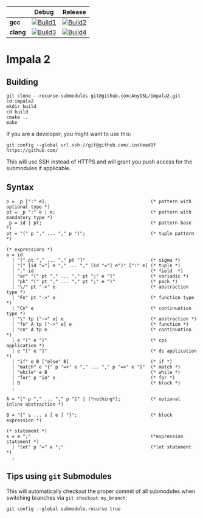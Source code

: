 |                   | Debug             | Release           |
|-------------------|-------------------|-------------------|
| **gcc**           | [![Build1][1]][5] | [![Build2][2]][5] |
| **clang**         | [![Build3][3]][5] | [![Build4][4]][5] |

[1]: https://travis-matrix-badges.herokuapp.com/repos/AnyDSL/impala2/branches/master/1
[2]: https://travis-matrix-badges.herokuapp.com/repos/AnyDSL/impala2/branches/master/2
[3]: https://travis-matrix-badges.herokuapp.com/repos/AnyDSL/impala2/branches/master/3
[4]: https://travis-matrix-badges.herokuapp.com/repos/AnyDSL/impala2/branches/master/4
[5]: https://travis-ci.org/AnyDSL/impala2/

# Impala 2

## Building

```
git clone --recurse-submodules git@github.com:AnyDSL/impala2.git
cd impala2
mkdir build
cd build
cmake ..
make
```

If you are a developer, you might want to use this:
```
git config --global url.ssh://git@github.com/.insteadOf https://github.com/
```
This will use SSH instead of HTTPS and will grant you push access for the submodules if applicable.

## Syntax

```ebnf
p = _p [":" e];                                      (* pattern with optional type *)
pt = _p ":" e | e;                                   (* pattern with mandatory type *)
_p = id | pt;                                        (* pattern base *)
pt = "(" p "," ... "," p ")";                        (* tuple pattern *)

(* expressions *)
e = id
  | "[" pt "," ... "," pt "]"                        (* sigma *)
  | "(" [id "="] e "," ... "," [id "="] e")" [":" e] (* tuple *)
  | "." id                                           (* field  *)
  | "ar" "[" pt "," ... "," pt ";" e "]"             (* variadic *)
  | "pk" "(" pt "," ... "," pt ";" e ")"             (* pack *)
  | "\/" pt "->" e                                   (* abstraction type *)
  | "Fn" pt "->" e                                   (* function type *)
  | "Cn" e                                           (* continuation type *)
  | "\" tp ["->" e] e                                (* abstraction *)
  | "fn" A tp ["->" e] e                             (* function *)
  | "cn" A tp e                                      (* continuation *)
  | e "(" e ")"                                      (* cps application *)
  | e "[" e "]"                                      (* ds application *)
  | "if" e B ["else" B]                              (* if *)
  | "match" e "{" p "=>" e "," ... "," p "=>" e "}"  (* match *)
  | "while" e B                                      (* while *)
  | "for" p "in" e                                   (* for *)
  | B                                                (* block *)
  ;

A = "[" p "," ... "," p "]" | (*nothing*);           (* optional inline abstraction *)

B = "{" s ... s [ e ] "}";                           (* block expression *)

(* statement *)
s = e ";"                                            (*expression statement *)
  | "let" p "=" e ";"                                (*let statement *)
  ;
```

## Tips using ```git``` Submodules

This will automatically checkout the proper commit of all submodules when switching branches via ```git checkout my_branch```:
```
git config --global submodule.recurse true
```
